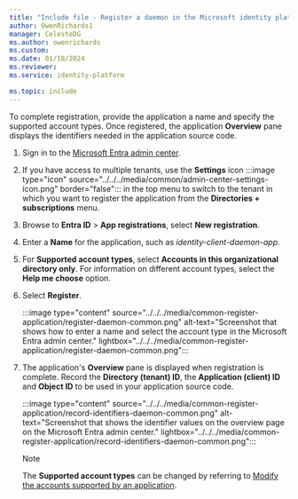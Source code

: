 ```yaml
---
title: "Include file - Register a daemon in the Microsoft identity platform"
author: OwenRichards1
manager: CelesteDG
ms.author: owenrichards
ms.custom:
ms.date: 01/18/2024
ms.reviewer:
ms.service: identity-platform

ms.topic: include
---
```


To complete registration, provide the application a name and specify the supported account types. Once registered, the application **Overview** pane displays the identifiers needed in the application source code.

1. Sign in to the [Microsoft Entra admin center](https://entra.microsoft.com).
1. If you have access to multiple tenants, use the **Settings** icon :::image type="icon" source="../../../media/common/admin-center-settings-icon.png" border="false"::: in the top menu to switch to the tenant in which you want to register the application from the **Directories + subscriptions** menu.
1. Browse to **Entra ID** > **App registrations**, select **New registration**.
1. Enter a **Name** for the application, such as *identity-client-daemon-app*.
1. For **Supported account types**, select **Accounts in this organizational directory only**. For information on different account types, select the **Help me choose** option.
1. Select **Register**.

    :::image type="content" source="../../../media/common-register-application/register-daemon-common.png" alt-text="Screenshot that shows how to enter a name and select the account type in the Microsoft Entra admin center." lightbox="../../../media/common-register-application/register-daemon-common.png":::

1. The application's **Overview** pane is displayed when registration is complete. Record the **Directory (tenant) ID**, the **Application (client) ID** and **Object ID** to be used in your application source code.

    :::image type="content" source="../../../media/common-register-application/record-identifiers-daemon-common.png" alt-text="Screenshot that shows the identifier values on the overview page on the Microsoft Entra admin center." lightbox="../../../media/common-register-application/record-identifiers-daemon-common.png":::

    >[!NOTE]
    > The **Supported account types** can be changed by referring to [Modify the accounts supported by an application](../../../howto-modify-supported-accounts.md).